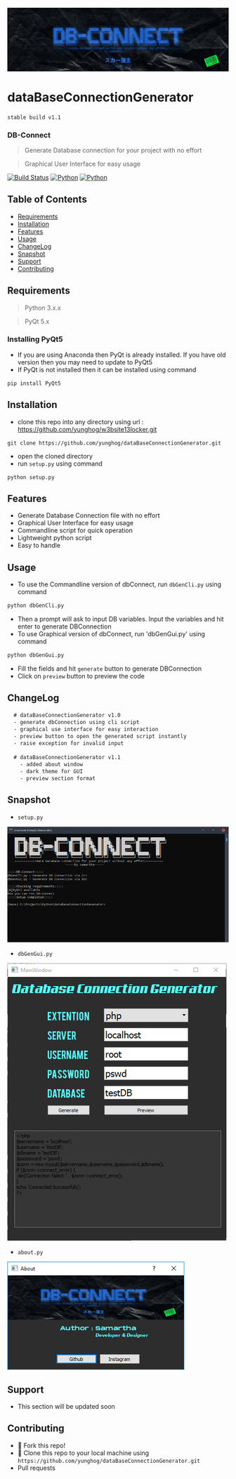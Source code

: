 <a href=""><img src="image/banner.jpg" title="db-connect" alt="db-connect"></a>

# dataBaseConnectionGenerator
`stable build v1.1`
### DB-Connect
> Generate Database connection for your project with no effort

> Graphical User Interface for easy usage

[![Build Status](https://img.shields.io/badge/version-v1.1-green?style=flat-square)](https://github.com/yunghog/dataBaseConnectionGenerator)
[![Python](https://img.shields.io/badge/python-3.7-orange?style=flat-square&logo=python)](https://github.com/yunghog/dataBaseConnectionGenerator)
[![Python](https://img.shields.io/badge/pyqt-5.x-yellow?style=flat-square&logo=python)](https://github.com/yunghog/dataBaseConnectionGenerator)

## Table of Contents
- [Requirements](#requirements)
- [Installation](#installation)
- [Features](#features)
- [Usage](#usage)
- [ChangeLog](#changelog)
- [Snapshot](#snapshot)
- [Support](#support)
- [Contributing](#contributing)

## Requirements
> Python 3.x.x

>PyQt 5.x

### Installing PyQt5
- If you are using Anaconda then PyQt is already installed. If you have old version then you may need to update to PyQt5
- If PyQt is not installed then it can be installed using command
``` shell
pip install PyQt5

```

## Installation
- clone this repo into any directory using url : https://github.com/yunghog/w3bsite13locker.git
 ```shell
git clone https://github.com/yunghog/dataBaseConnectionGenerator.git
```
- open the cloned directory
- run `setup.py` using command
```pythonn
python setup.py
```
## Features
- Generate Database Connection file with no effort
- Graphical User Interface for easy usage
- Commandline script for quick operation
- Lightweight python script
- Easy to handle

## Usage
- To use the Commandline version of dbConnect, run `dbGenCli.py` using command
```python
python dbGenCli.py
```
- Then a prompt will ask to input DB variables. Input the variables and hit enter to generate DBConnection
- To use Graphical version of dbConnect, run 'dbGenGui.py' using command
```python
python dbGenGui.py
```
- Fill the fields and hit `generate` button to generate DBConnection
- Click on `preview` button to preview the code

## ChangeLog
```shell
  # dataBaseConnectionGenerator v1.0
  - generate dbConnection using cli script
  - graphical use interface for easy interaction
  - preview button to open the generated script instantly
  - raise exception for invalid input

  # dataBaseConnectionGenerator v1.1
    - added about window
    - dark theme for GUI
    - preview section format
```

## Snapshot
- `setup.py`
<img src="image/snap1.PNG" title="db-connect" alt="db-connect">

- `dbGenGui.py`
<img src="image/gui.PNG" title="db-connect" alt="db-connect" size="70">

- `about.py`
<img src="image/snap2.PNG" title="db-connect" alt="db-connect" size="70">

## Support
- This section will be updated soon

## Contributing
- 🍴 Fork this repo!
- 👯 Clone this repo to your local machine using `https://github.com/yunghog/dataBaseConnectionGenerator.git`
- Pull requests
